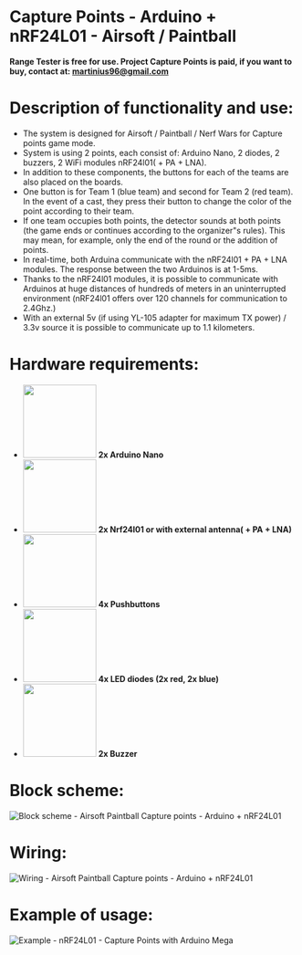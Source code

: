 # Capture Points - Arduino + nRF24L01 - Airsoft / Paintball
**Range Tester is free for use. Project Capture Points is paid, if you want to buy, contact at: martinius96@gmail.com**
# Description of functionality and use:
* The system is designed for Airsoft / Paintball / Nerf Wars for Capture points game mode.
* System is using 2 points, each consist of: Arduino Nano, 2 diodes, 2 buzzers, 2 WiFi modules nRF24l01( + PA + LNA). 
* In addition to these components, the buttons for each of the teams are also placed on the boards.
* One button is for Team 1 (blue team) and second for Team 2 (red team). In the event of a cast, they press their button to change the color of the point according to their team.
* If one team occupies both points, the detector sounds at both points (the game ends or continues according to the organizer"s rules). This may mean, for example, only the end of the round or the addition of points. 
* In real-time, both Arduina communicate with the nRF24l01 + PA + LNA modules. The response between the two Arduinos is at 1-5ms.
* Thanks to the nRF24l01 modules, it is possible to communicate with Arduinos at huge distances of hundreds of meters in an uninterrupted environment (nRF24l01 offers over 120 channels for communication to 2.4Ghz.) 
* With an external 5v (if using YL-105 adapter for maximum TX power) / 3.3v source it is possible to communicate up to 1.1 kilometers.
# Hardware requirements:
* <img src="https://www.vanheusden.com/modsyn/cvos/imgs/arduino-nano.jpg" width="128" height="128"> **2x Arduino Nano**
* <img src="https://www.robotop.lv/638-home/nrf24l01-wireless-module-24g.jpg" width="128" height="128"> **2x Nrf24l01 or with external antenna( + PA + LNA)**
* <img src="https://camo.githubusercontent.com/969c923235b513193b50de054f0b1263d0b5563e/68747470733a2f2f692e696d6775722e636f6d2f4a4d646b4254522e706e67" width="128" height="128"> **4x Pushbuttons**
* <img src="https://www.svetsuciastok.sk/out/pictures/1/4960-1-led_yellow_3mm_10-15mcd_50_.jpg" width="128" height="128"> **4x LED diodes (2x red, 2x blue)**
* <img src="https://www.gotron.be/media/catalog/product/cache/small_image/256x256/beff4985b56e3afdbeabfc89641a4582/b/e/bev18_1_1.jpg" width="128" height="128"> **2x Buzzer**
# Block scheme:
![Block scheme - Airsoft Paintball Capture points - Arduino + nRF24L01](https://i.imgur.com/hglnwgX.jpg)
# Wiring:
![Wiring - Airsoft Paintball Capture points - Arduino + nRF24L01](https://i.imgur.com/noWoy6S.png)
# Example of usage:
![Example - nRF24L01 - Capture Points with Arduino Mega](http://imag.sector.sk/files/users/blog/326500/13107/326500-1181972-960.jpg)
